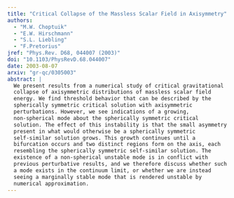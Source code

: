 ```yaml
---
title: "Critical Collapse of the Massless Scalar Field in Axisymmetry"
authors:
  - "M.W. Choptuik"
  - "E.W. Hirschmann"
  - "S.L. Liebling"
  - "F.Pretorius"
jref: "Phys.Rev. D68, 044007 (2003)"
doi: "10.1103/PhysRevD.68.044007"
date: 2003-08-07
arxiv: "gr-qc/0305003"
abstract: |
  We present results from a numerical study of critical gravitational
  collapse of axisymmetric distributions of massless scalar field
  energy. We find threshold behavior that can be described by the
  spherically symmetric critical solution with axisymmetric
  perturbations. However, we see indications of a growing,
  non-spherical mode about the spherically symmetric critical
  solution. The effect of this instability is that the small asymmetry
  present in what would otherwise be a spherically symmetric
  self-similar solution grows. This growth continues until a
  bifurcation occurs and two distinct regions form on the axis, each
  resembling the spherically symmetric self-similar solution. The
  existence of a non-spherical unstable mode is in conflict with
  previous perturbative results, and we therefore discuss whether such
  a mode exists in the continuum limit, or whether we are instead
  seeing a marginally stable mode that is rendered unstable by
  numerical approximation.
---
```


